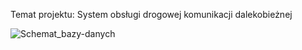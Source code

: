 Temat projektu: System obsługi drogowej komunikacji dalekobieżnej

![Schemat_bazy-danych](https://user-images.githubusercontent.com/132952597/236939471-cb5afb0d-2cea-48ae-9d87-6861f07029e4.jpg)
